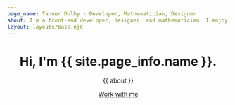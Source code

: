 ```yaml
--- 
page_name: Tanner Dolby - Developer, Mathematician, Designer
about: I'm a front-end developer, designer, and mathematician. I enjoy building things for the web that are accessible and performant.
layout: layouts/base.njk
---
```


<header class="welcome-container">
    <div class="home-banner">
        <h1>Hi, I'm {{ site.page_info.name }}.</h1>
        <p>{{ about }}</p>
        <a class="reach-me button" href="mailto:{{ site.page_info.email }}">Work with me</a>
    </div>
</header>